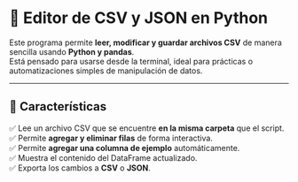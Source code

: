 # 🧾 Editor de CSV y JSON en Python

Este programa permite **leer, modificar y guardar archivos CSV** de manera sencilla usando **Python y pandas**.  
Está pensado para usarse desde la terminal, ideal para prácticas o automatizaciones simples de manipulación de datos.

---

## 🚀 Características

✅ Lee un archivo CSV que se encuentre **en la misma carpeta** que el script.  
✅ Permite **agregar y eliminar filas** de forma interactiva.  
✅ Permite **agregar una columna de ejemplo** automáticamente.  
✅ Muestra el contenido del DataFrame actualizado.  
✅ Exporta los cambios a **CSV** o **JSON**.
